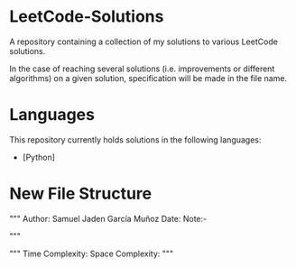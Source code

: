 # LeetCode-Solutions
A repository containing a collection of my solutions to various LeetCode solutions.

In the case of reaching several solutions (i.e. improvements or different algorithms) on a given solution, specification will be made in the file name. 

# Languages
This repository currently holds solutions in the following languages:
- [Python]

# New File Structure
"""
Author: Samuel Jaden García Muñoz
Date: 
Note:-

"""



"""
Time Complexity:
Space Complexity:
"""